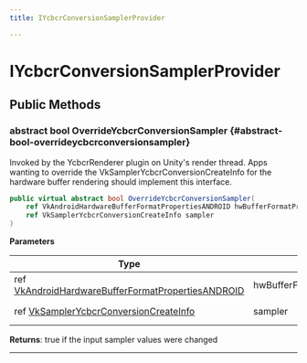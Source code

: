 ```yaml
---
title: IYcbcrConversionSamplerProvider

---
```


# IYcbcrConversionSamplerProvider










## Public Methods

### abstract bool OverrideYcbcrConversionSampler {#abstract-bool-overrideycbcrconversionsampler}

Invoked by the YcbcrRenderer plugin on Unity's render thread. Apps wanting to override the VkSamplerYcbcrConversionCreateInfo for the hardware buffer rendering should implement this interface. 

```csharp
public virtual abstract bool OverrideYcbcrConversionSampler(
    ref VkAndroidHardwareBufferFormatPropertiesANDROID hwBufferFormatProperties,
    ref VkSamplerYcbcrConversionCreateInfo sampler
)
```


**Parameters**

| Type | Name  | Description  | 
|--|--|--|
| ref [VkAndroidHardwareBufferFormatPropertiesANDROID](/unity-api/api/UnityEngine.XR.MagicLeap/YcbcrRenderer/UnityEngine.XR.MagicLeap.YcbcrRenderer.VkAndroidHardwareBufferFormatPropertiesANDROID.md) |hwBufferFormatProperties|VkAndroidHardwareBufferFormatPropertiesANDROID of the currently acquired AHardwareBuffer|
| ref [VkSamplerYcbcrConversionCreateInfo](/unity-api/api/UnityEngine.XR.MagicLeap/YcbcrRenderer/UnityEngine.XR.MagicLeap.YcbcrRenderer.VkSamplerYcbcrConversionCreateInfo.md) |sampler|VkSamplerYcbcrConversionCreateInfo of the previous frame|






**Returns**: true if the input sampler values were changed



-----------

